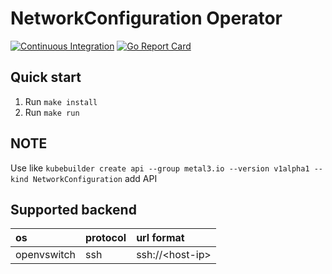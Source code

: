 # NetworkConfiguration Operator
[![Continuous Integration](https://github.com/Hellcatlk/networkconfiguration-operator/workflows/Continuous%20Integration/badge.svg)](https://github.com/Hellcatlk/networkconfiguration-operator/actions)
[![Go Report Card](https://goreportcard.com/badge/github.com/Hellcatlk/networkconfiguration-operator)](https://goreportcard.com/report/github.com/Hellcatlk/networkconfiguration-operator)

## Quick start

1. Run `make install`
2. Run `make run`

## NOTE

Use like `kubebuilder create api --group metal3.io --version v1alpha1 --kind NetworkConfiguration` add API

## Supported backend

|os|protocol|url format|
|:-|:-|:-|
|openvswitch|ssh|ssh://\<host-ip>|

